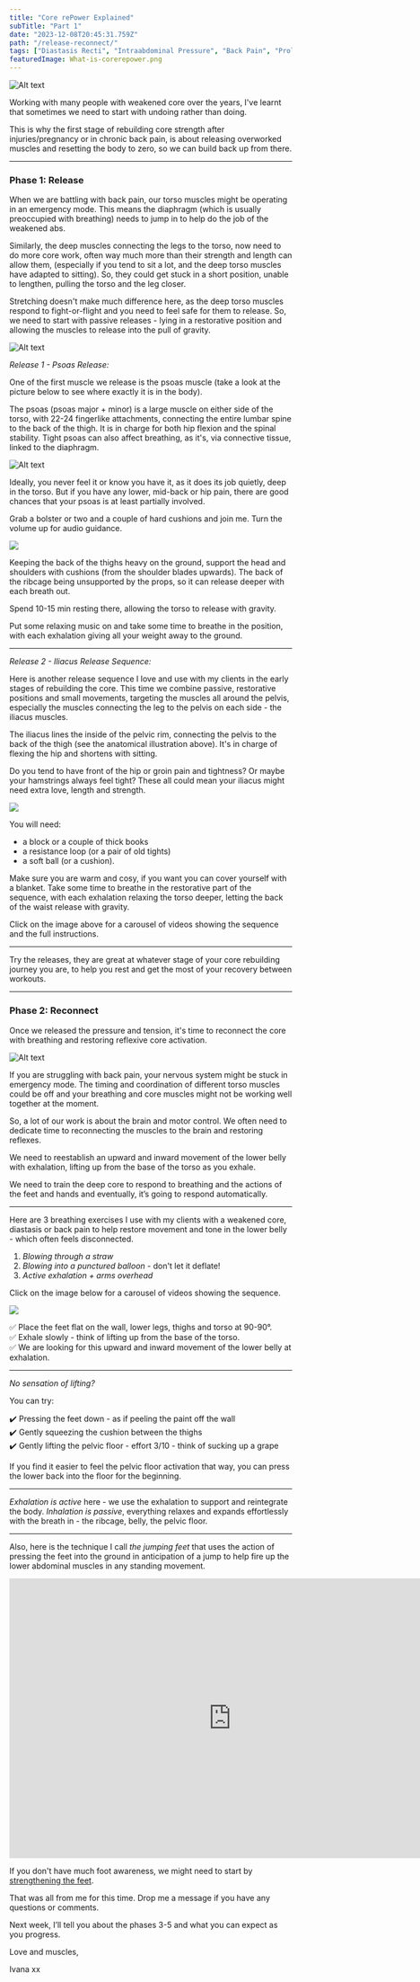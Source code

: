 ```yaml
---
title: "Core rePower Explained"
subTitle: "Part 1"
date: "2023-12-08T20:45:31.759Z"
path: "/release-reconnect/"
tags: ["Diastasis Recti", "Intraabdominal Pressure", "Back Pain", "Prolapse", "Core Rehab", ""]
featuredImage: What-is-corerepower.png
---
```


![Alt text](What-is-corerepower.png)  

Working with many people with weakened core over the years, I've learnt that sometimes we need to start with undoing rather than doing.  

This is why the first stage of rebuilding core strength after injuries/pregnancy or in chronic back pain, is about releasing overworked muscles and resetting the body to zero, so we can build back up from there.

* * *  

### Phase 1: Release 

When we are battling with back pain, our torso muscles might be operating in an emergency mode. This means the diaphragm (which is usually preoccupied with breathing) needs to jump in to help do the job of the weakened abs.

Similarly, the deep muscles connecting the legs to the torso, now need to do more core work, often way much more than their strength and length can allow them, (especially if you tend to sit a lot, and the deep torso muscles have adapted to sitting). So, they could get stuck in a short position, unable to lengthen, pulling the torso and the leg closer.

Stretching doesn't make much difference here, as the deep torso muscles respond to fight-or-flight and you need to feel safe for them to release. So, we need to start with passive releases - lying in a restorative position and allowing the muscles to release into the pull of gravity.

![Alt text](Core-rePower1.png)

*Release 1 - Psoas Release:*

One of the first muscle we release is the psoas muscle (take a look at the picture below to see where exactly it is in the body).

The psoas (psoas major + minor) is a large muscle on either side of the torso, with 22-24 fingerlike attachments, connecting the entire lumbar spine to the back of the thigh. It is in charge for both hip flexion and the spinal stability. Tight psoas can also affect breathing, as it's, via connective tissue, linked to the diaphragm.


![Alt text](Psoas.jpg)

Ideally, you never feel it or know you have it, as it does its job quietly, deep in the torso. But if you have any lower, mid-back or hip pain, there are good chances that your psoas is at least partially involved.

Grab a bolster or two and a couple of hard cushions and join me. Turn the volume up for audio guidance.


[<img src="Deep-Core-Release.png">](https://www.youtube.com/embed/sjdByL2SKCo)  

Keeping the back of the thighs heavy on the ground, support the head and shoulders with cushions (from the shoulder blades upwards). The back of the ribcage being unsupported by the props, so it can release deeper with each breath out.

Spend 10-15 min resting there, allowing the torso to release with gravity.

Put some relaxing music on and take some time to breathe in the position, with each exhalation giving all your weight away to the ground.  

* * *

*Release 2 - Iliacus Release Sequence:*

Here is another release sequence I love and use with my clients in the early stages of rebuilding the core. This time we combine passive, restorative positions and small movements, targeting the muscles all around the pelvis, especially the muscles connecting the leg to the pelvis on each side - the iliacus muscles.   

The iliacus lines the inside of the pelvic rim, connecting the pelvis to the back of the thigh (see the anatomical illustration above). It's in charge of flexing the hip and shortens with sitting.

Do you tend to have front of the hip or groin pain and tightness? Or maybe your hamstrings always feel tight? These all could mean your iliacus might need extra love, length and strength.

[<img src="iliacus.png">](https://www.instagram.com/p/C0M3hS3I4vw/)

You will need:
- a block or a couple of thick books
- a resistance loop (or a pair of old tights)
- a soft ball (or a cushion).

Make sure you are warm and cosy, if you want you can cover yourself with a blanket. Take some time to breathe in the restorative part of the sequence, with each exhalation relaxing the torso deeper, letting the back of the waist release with gravity.

Click on the image above for a carousel of videos showing the sequence and the full instructions.

* * * 

Try the releases, they are great at whatever stage of your core rebuilding journey you are, to help you rest and get the most of your recovery between workouts.

* * *  

### Phase 2: Reconnect

Once we released the pressure and tension, it's time to reconnect the core with breathing and restoring reflexive core activation.

![Alt text](Core-rePower2.png)

If you are struggling with back pain, your nervous system might be stuck in emergency mode. The timing and coordination of different torso muscles could be off and your breathing and core muscles might not be working well together at the moment. 

So, a lot of our work is about the brain and motor control. We often need to dedicate time to reconnecting the muscles to the brain and restoring reflexes. 

We need to reestablish an upward and inward movement of the lower belly with exhalation, lifting up from the base of the torso as you exhale. 

We need to train the deep core to respond to breathing and the actions of the feet and hands and eventually, it’s going to respond automatically.

* * *

Here are 3 breathing exercises I use with my clients with a weakened core, diastasis or back pain to help restore movement and tone in the lower belly - which often feels disconnected.

1. *Blowing through a straw*  
2. *Blowing into a punctured balloon* - don't let it deflate!  
3. *Active exhalation + arms overhead*  

Click on the image below for a carousel of videos showing the sequence.

[<img src="punctured-baloon.png">](https://www.instagram.com/p/C0Py_kaog9k/)

✅ Place the feet flat on the wall, lower legs, thighs and torso at 90-90°.  
✅ Exhale slowly - think of lifting up from the base of the torso.  
✅ We are looking for this upward and inward movement of the lower belly at exhalation.

* * *

*No sensation of lifting?*

You can try:

✔️ Pressing the feet down - as if peeling the paint off the wall  
✔️ Gently squeezing the cushion between the thighs  
✔️ Gently lifting the pelvic floor - effort 3/10 - think of sucking up a grape  

If you find it easier to feel the pelvic floor activation that way, you can press the lower back into the floor for the beginning.

* * *

*Exhalation is active* here - we use the exhalation to support and reintegrate the body.
*Inhalation is passive*, everything relaxes and expands effortlessly with the breath in - the ribcage, belly, the pelvic floor.

* * * 

Also, here is the technique I call *the jumping feet* that uses the action of pressing the feet into the ground in anticipation of a jump to help fire up the lower abdominal muscles in any standing movement.

<iframe width="790" height="498" src="https://www.youtube.com/embed/SADD1rVy4hE" title="Switch on Your Lower Abs - &quot;The Jumping Feet&quot;" frameborder="0" allow="accelerometer; autoplay; clipboard-write; encrypted-media; gyroscope; picture-in-picture; web-share" allowfullscreen></iframe>

If you don't have much foot awareness, we might need to start by [strengthening the feet](https://www.youtube.com/embed/8nqRhQaNvR0).

That was all from me for this time. Drop me a message if you have any questions or comments.

Next week, I’ll tell you about the phases 3-5 and what you can expect as you progress.

Love and muscles,

Ivana xx
